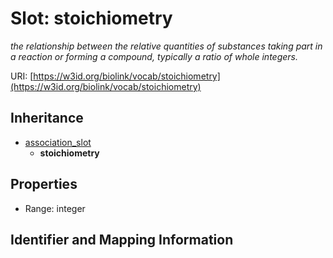 # Slot: stoichiometry
_the relationship between the relative quantities of substances taking part in a reaction or forming a compound, typically a ratio of whole integers._


URI: [https://w3id.org/biolink/vocab/stoichiometry](https://w3id.org/biolink/vocab/stoichiometry)




## Inheritance

* [association_slot](association_slot.md)
    * **stoichiometry**



## Properties

 * Range: integer



## Identifier and Mapping Information





